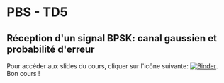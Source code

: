 # PBS - TD5

## Réception d'un signal BPSK: canal gaussien et probabilité d'erreur

Pour accéder aux slides du cours, cliquer sur l'icône suivante: [![Binder](https://mybinder.org/badge_logo.svg)](https://mybinder.org/v2/gh/LelioC/PBS-TD5/master).
Bon cours !
